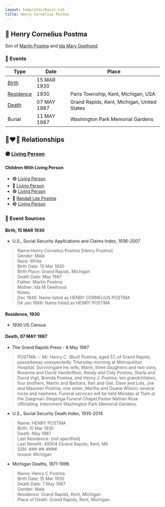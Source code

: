 ```yaml
---
layout: templates/basic.njk
title: Henry Cornelius Postma
---
```

## 🔵 Henry Cornelius Postma

Son of [Martin Postma](/people/7/7474832) and [Ida Mary Geelhoed](/people/1/11612484)

### 📆 Events

Type | Date | Place
------ | ------ | ------
[Birth](#event-0) | 15 MAR 1930 |
[Residence](#event-1) | 1930 | Paris Township, Kent, Michigan, USA
[Death](#event-2) | 07 MAY 1987 | Grand Rapids, Kent, Michigan, United States
Burial | 11 MAY 1987 | Washington Park Memorial Gardens

## 👩‍❤️‍👨 Relationships

### 🟣 [Living Person](/people/5/57511988)

#### Children With Living Person
* 🟣 [Living Person](/people/1/14860992)
* 🔵 [Living Person](/people/6/66166964)
* 🟣 [Living Person](/people/8/81016948)
* 🔵 [Randall Lee Postma](/people/2/27872968)
* 🟣 [Living Person](/people/5/56080442)
### 📰 Event Sources

#### <a id="event-0"></a> Birth, 15 MAR 1930
* U.S., Social Security Applications and Claims Index, 1936-2007
>   
  > Name:Henry Cornelius Postma [Henry Postma]   
  > Gender: Male  
  > Race: White  
  > Birth Date: 15 Mar 1930  
  > Birth Place: Grand Rapids, Michigan  
  > Death Date: May 1987  
  > Father: Martin Postma  
  > Mother: Ida M Geelhood  
  > Notes:  
  > Dec 1946: Name listed as HENRY CORNELIUS POSTMA  
  > 04 Jan 1988: Name listed as HENRY POSTMA

#### <a id="event-1"></a> Residence, 1930
* 1930 US Census

#### <a id="event-2"></a> Death, 07 MAY 1987
* The Grand Rapids Press  - 8 May 1987
>   
  > POSTMA -- Mr. Henry C. (Bud) Postma, aged 57, of Grand Rapids, passedaway unexpectedly THursday morning at Metropolitan Hospital. Survivingare his wife, Marie, three daughters and two sons, Roxanne and David VanderRoer, Randy and Cidy Postma, Starla and David Vigil, Brenda Postma, and Henry J. Postma; ten grandchildren, four brothers, Martin and Barbara, Ken and Gail, Dave and Lois, Joe and Maureen Postma; one sister, Martha and Duane Wilson; several nices and nephews. Funeral services will be held Monday at 11am at the Zaagman-Stegenga Funeral Chapel,Pastor Nathan Rose officiating. Internment Washington Park Memorial Gardens.
* U.S., Social Security Death Index, 1935-2014
>   
  > Name: HENRY POSTMA  
  > Birth: 15 Mar 1930  
  > Death: May 1987  
  > Last Residence: (not specified)  
  > Last Benefit: 49504 (Grand Rapids, Kent, MI)  
  > SSN: ###-##-####  
  > Issued: Michigan
* Michigan Deaths, 1971-1996
>   
  > Name:  Henry C Postma  
  > Birth Date: 15 Mar 1930  
  > Death Date: 7 May 1987  
  > Gender: Male  
  > Residence: Grand Rapids, Kent, Michigan  
  > Place of Death: Grand Rapids, Kent, Michigan
